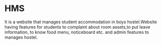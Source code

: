 # HMS
It is a website that manages student accommodation in boys hostel.Website having features for students to complaint about room assets,to put leave information, to know food menu, noticeboard etc. and admin features to manages hostel.
